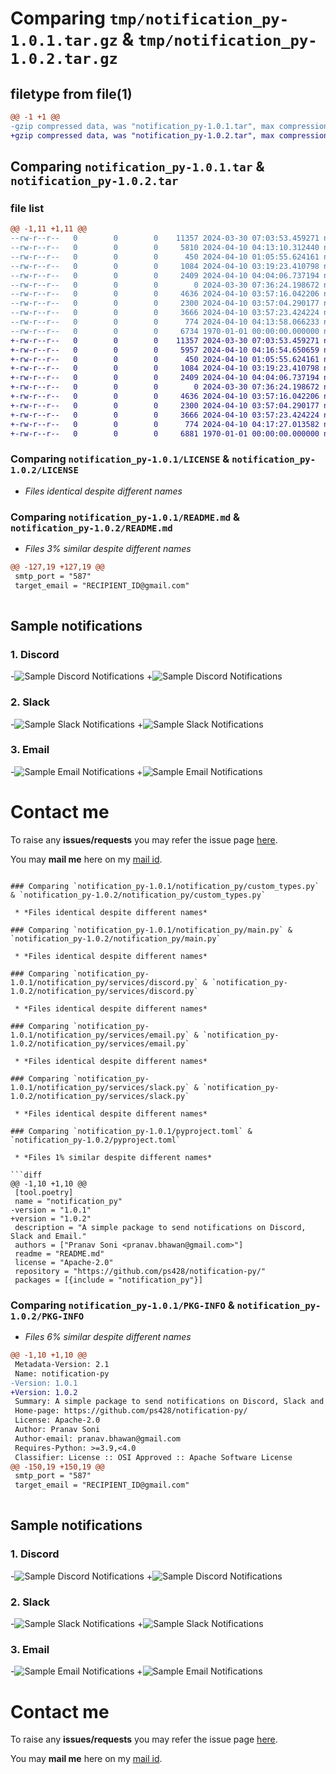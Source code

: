 # Comparing `tmp/notification_py-1.0.1.tar.gz` & `tmp/notification_py-1.0.2.tar.gz`

## filetype from file(1)

```diff
@@ -1 +1 @@
-gzip compressed data, was "notification_py-1.0.1.tar", max compression
+gzip compressed data, was "notification_py-1.0.2.tar", max compression
```

## Comparing `notification_py-1.0.1.tar` & `notification_py-1.0.2.tar`

### file list

```diff
@@ -1,11 +1,11 @@
--rw-r--r--   0        0        0    11357 2024-03-30 07:03:53.459271 notification_py-1.0.1/LICENSE
--rw-r--r--   0        0        0     5810 2024-04-10 04:13:10.312440 notification_py-1.0.1/README.md
--rw-r--r--   0        0        0      450 2024-04-10 01:05:55.624161 notification_py-1.0.1/notification_py/__init__.py
--rw-r--r--   0        0        0     1084 2024-04-10 03:19:23.410798 notification_py-1.0.1/notification_py/custom_types.py
--rw-r--r--   0        0        0     2409 2024-04-10 04:04:06.737194 notification_py-1.0.1/notification_py/main.py
--rw-r--r--   0        0        0        0 2024-03-30 07:36:24.198672 notification_py-1.0.1/notification_py/services/__init__.py
--rw-r--r--   0        0        0     4636 2024-04-10 03:57:16.042206 notification_py-1.0.1/notification_py/services/discord.py
--rw-r--r--   0        0        0     2300 2024-04-10 03:57:04.290177 notification_py-1.0.1/notification_py/services/email.py
--rw-r--r--   0        0        0     3666 2024-04-10 03:57:23.424224 notification_py-1.0.1/notification_py/services/slack.py
--rw-r--r--   0        0        0      774 2024-04-10 04:13:58.066233 notification_py-1.0.1/pyproject.toml
--rw-r--r--   0        0        0     6734 1970-01-01 00:00:00.000000 notification_py-1.0.1/PKG-INFO
+-rw-r--r--   0        0        0    11357 2024-03-30 07:03:53.459271 notification_py-1.0.2/LICENSE
+-rw-r--r--   0        0        0     5957 2024-04-10 04:16:54.650659 notification_py-1.0.2/README.md
+-rw-r--r--   0        0        0      450 2024-04-10 01:05:55.624161 notification_py-1.0.2/notification_py/__init__.py
+-rw-r--r--   0        0        0     1084 2024-04-10 03:19:23.410798 notification_py-1.0.2/notification_py/custom_types.py
+-rw-r--r--   0        0        0     2409 2024-04-10 04:04:06.737194 notification_py-1.0.2/notification_py/main.py
+-rw-r--r--   0        0        0        0 2024-03-30 07:36:24.198672 notification_py-1.0.2/notification_py/services/__init__.py
+-rw-r--r--   0        0        0     4636 2024-04-10 03:57:16.042206 notification_py-1.0.2/notification_py/services/discord.py
+-rw-r--r--   0        0        0     2300 2024-04-10 03:57:04.290177 notification_py-1.0.2/notification_py/services/email.py
+-rw-r--r--   0        0        0     3666 2024-04-10 03:57:23.424224 notification_py-1.0.2/notification_py/services/slack.py
+-rw-r--r--   0        0        0      774 2024-04-10 04:17:27.013582 notification_py-1.0.2/pyproject.toml
+-rw-r--r--   0        0        0     6881 1970-01-01 00:00:00.000000 notification_py-1.0.2/PKG-INFO
```

### Comparing `notification_py-1.0.1/LICENSE` & `notification_py-1.0.2/LICENSE`

 * *Files identical despite different names*

### Comparing `notification_py-1.0.1/README.md` & `notification_py-1.0.2/README.md`

 * *Files 3% similar despite different names*

```diff
@@ -127,19 +127,19 @@
 smtp_port = "587"
 target_email = "RECIPIENT_ID@gmail.com"
 
 ```
 
 ## Sample notifications
 ### 1. Discord
-![Sample Discord Notifications](./screenshots/discord.png)
+![Sample Discord Notifications](https://github.com/ps428/notification-py/blob/main/screenshots/discord.png)
 ### 2. Slack
-![Sample Slack Notifications](./screenshots/slack.png)
+![Sample Slack Notifications](https://github.com/ps428/notification-py/blob/main/screenshots/slack.png)
 ### 3. Email
-![Sample Email Notifications](./screenshots/email.png)
+![Sample Email Notifications](https://github.com/ps428/notification-py/blob/main/screenshots/email.png)
 
 
 # Contact me
 
 To raise any **issues/requests** you may refer the issue page [here](https://github.com/ps428/notification-py/issues).
 
 You may **mail me** here on my [mail id](mailto:pranav.bhawan@gmail.com).
```

### Comparing `notification_py-1.0.1/notification_py/custom_types.py` & `notification_py-1.0.2/notification_py/custom_types.py`

 * *Files identical despite different names*

### Comparing `notification_py-1.0.1/notification_py/main.py` & `notification_py-1.0.2/notification_py/main.py`

 * *Files identical despite different names*

### Comparing `notification_py-1.0.1/notification_py/services/discord.py` & `notification_py-1.0.2/notification_py/services/discord.py`

 * *Files identical despite different names*

### Comparing `notification_py-1.0.1/notification_py/services/email.py` & `notification_py-1.0.2/notification_py/services/email.py`

 * *Files identical despite different names*

### Comparing `notification_py-1.0.1/notification_py/services/slack.py` & `notification_py-1.0.2/notification_py/services/slack.py`

 * *Files identical despite different names*

### Comparing `notification_py-1.0.1/pyproject.toml` & `notification_py-1.0.2/pyproject.toml`

 * *Files 1% similar despite different names*

```diff
@@ -1,10 +1,10 @@
 [tool.poetry]
 name = "notification_py"
-version = "1.0.1"
+version = "1.0.2"
 description = "A simple package to send notifications on Discord, Slack and Email."
 authors = ["Pranav Soni <pranav.bhawan@gmail.com>"]
 readme = "README.md"
 license = "Apache-2.0"
 repository = "https://github.com/ps428/notification-py/"
 packages = [{include = "notification_py"}]
```

### Comparing `notification_py-1.0.1/PKG-INFO` & `notification_py-1.0.2/PKG-INFO`

 * *Files 6% similar despite different names*

```diff
@@ -1,10 +1,10 @@
 Metadata-Version: 2.1
 Name: notification-py
-Version: 1.0.1
+Version: 1.0.2
 Summary: A simple package to send notifications on Discord, Slack and Email.
 Home-page: https://github.com/ps428/notification-py/
 License: Apache-2.0
 Author: Pranav Soni
 Author-email: pranav.bhawan@gmail.com
 Requires-Python: >=3.9,<4.0
 Classifier: License :: OSI Approved :: Apache Software License
@@ -150,19 +150,19 @@
 smtp_port = "587"
 target_email = "RECIPIENT_ID@gmail.com"
 
 ```
 
 ## Sample notifications
 ### 1. Discord
-![Sample Discord Notifications](./screenshots/discord.png)
+![Sample Discord Notifications](https://github.com/ps428/notification-py/blob/main/screenshots/discord.png)
 ### 2. Slack
-![Sample Slack Notifications](./screenshots/slack.png)
+![Sample Slack Notifications](https://github.com/ps428/notification-py/blob/main/screenshots/slack.png)
 ### 3. Email
-![Sample Email Notifications](./screenshots/email.png)
+![Sample Email Notifications](https://github.com/ps428/notification-py/blob/main/screenshots/email.png)
 
 
 # Contact me
 
 To raise any **issues/requests** you may refer the issue page [here](https://github.com/ps428/notification-py/issues).
 
 You may **mail me** here on my [mail id](mailto:pranav.bhawan@gmail.com).
```

